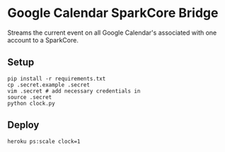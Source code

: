 # Google Calendar SparkCore Bridge

Streams the current event on all Google Calendar's associated with one account to a SparkCore.

## Setup
```
pip install -r requirements.txt
cp .secret.example .secret
vim .secret # add necessary credentials in
source .secret
python clock.py
```

## Deploy

```
heroku ps:scale clock=1
```